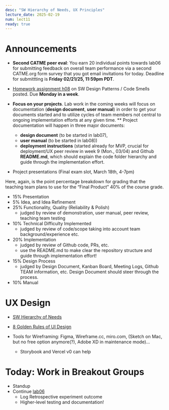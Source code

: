 ```yaml
---
desc: "SW Hierarchy of Needs, UX Principles"
lecture_date: 2025-02-19
num: lect11
ready: true
---
```


# Announcements
* **Second CATME peer eval**: You earn 20 individual points towards lab06 for submitting feedback on overall team performance via a second CATME.org form survey that you got email invitations for today. Deadline for submittting is **Friday 02/21/25, 11:59pm PDT**.
* [Homework assignment h08](https://ucsb-cs148.github.io/w25/hwk/h08/) on SW Design Patterns / Code Smells posted. Due **Monday in a week**. 

* **Focus on your projects**. Lab work in the coming weeks will focus on documentation (**design document**, **user manual**) in order to get your documents started and to utilize cycles of team members not central to ongoing implementation efforts at any given time. 
** Project documentation will happen in three major documents: 
    * **design document** (to be started in lab07),
    * **user manual** (to be started in lab08))
    * **deployment instructions** (started already for MVP, crucial for deployment/UX peer review in week 9 (Mon., 03/04) and Github **README.md**, which should explain the code folder hierarchy and guide through the implementation effort. 
* Project presentations (Final exam slot, March 18th, 4-7pm)

Here, again, is the point percentage breakdown for grading that the teaching team plans to use for the “Final Product” 40% of the course grade.

* 15% Presentation
* 5% Idea, and Idea Refinement 
* 25% Functionality, Quality (Reliability & Polish) 
    * judged by review of demonstration, user manual, peer review, teaching team testing 
* 10% Technical Difficulty Implemented 
    * judged by review of code/scope taking into account team background/experience etc.
* 20% Implementation 
    * judged by review of Github code, PRs, etc. 
    * use the README.md to make clear the repository structure and guide through implementation effort! 
* 15% Design Process 
    * judged by Design Document, Kanban Board, Meeting Logs, Github TEAM information, etc. Design Document should steer through the process.
* 10% Manual 


# UX Design
* [SW Hierarchy of Needs](https://www.cs.ucsb.edu/~holl/CS148/handouts/HierarchyOfNeeds.pdf)
* [8 Golden Rules of UI Design](https://sites.cs.ucsb.edu/~holl/CS148/handouts/Slides_UIPrinciples.pdf) 

* Tools for Wireframing: Figma, Wireframe.cc, miro.com, (Sketch on Mac, but no free option anymore(?),  Adobe XD in maintenance mode)...
  * Storybook and Vercel v0 can help

# Today: Work in Breakout Groups
* Standup
* Continue [lab06](https://ucsb-cs148.github.io/w25/lab/lab06/) 
    * Log Retrospective experiment outcome
    * Higher-level testing and documentation! 





